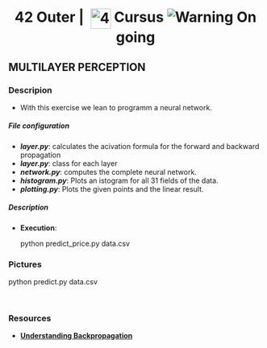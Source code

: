<!--HEADER-->
<h1 align="center"> 42 Outer | 
 <picture>
  <source media="(prefers-color-scheme: dark)" srcset="https://cdn.simpleicons.org/42/white">
  <img alt="42" width=40 align="top" src="https://cdn.simpleicons.org/42/Black">
 </picture>
 Cursus 
<img alt="Warning" src="https://raw.githubusercontent.com/Mqxx/GitHub-Markdown/main/blockquotes/badge/dark-theme/warning.svg"> On going
</h1>
<!--FINISH HEADER-->

## MULTILAYER PERCEPTION

### Descripion
- With this exercise we lean to programm a neural network.
##### File configuration
- **_layer.py_**: calculates the acivation formula for the forward and backward propagation
- **_layer.py_**: class for each layer
- **_network.py_**: computes the complete neural network.
- **_histogram.py_**: Plots an istogram for all 31 fields of the data.
- **_plotting.py_**: Plots the given points and the linear result.



##### Description
- **Execution**: 
    
    python predict_price.py data.csv


### Pictures
 python predict.py data.csv
<p>
  <img src="">
  <img src="">
</p>

### Resources

* **[Understanding Backpropagation](https://towardsdatascience.com/understanding-backpropagation-abcc509ca9d0/)**

